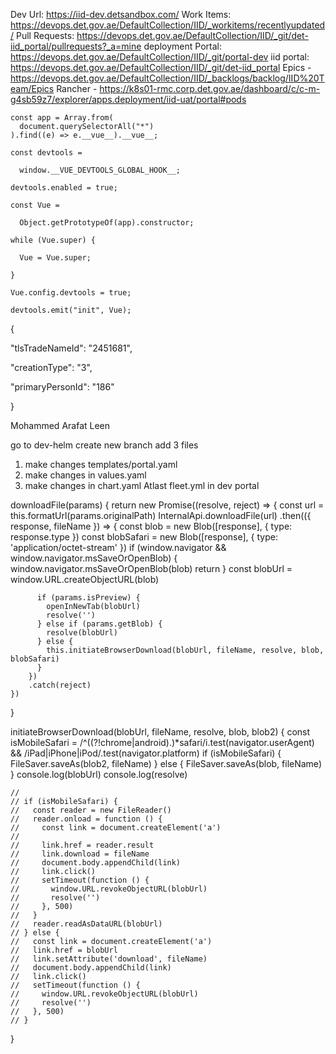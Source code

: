 
Dev Url: https://iid-dev.detsandbox.com/
Work Items: https://devops.det.gov.ae/DefaultCollection/IID/_workitems/recentlyupdated/
Pull Requests: https://devops.det.gov.ae/DefaultCollection/IID/_git/det-iid_portal/pullrequests?_a=mine
deployment Portal: https://devops.det.gov.ae/DefaultCollection/IID/_git/portal-dev
iid portal: https://devops.det.gov.ae/DefaultCollection/IID/_git/det-iid_portal
Epics - https://devops.det.gov.ae/DefaultCollection/IID/_backlogs/backlog/IID%20Team/Epics
Rancher - https://k8s01-rmc.corp.det.gov.ae/dashboard/c/c-m-g4sb59z7/explorer/apps.deployment/iid-uat/portal#pods


```
const app = Array.from(
  document.querySelectorAll("*")
).find((e) => e.__vue__).__vue__;

const devtools =

  window.__VUE_DEVTOOLS_GLOBAL_HOOK__;

devtools.enabled = true;

const Vue =

  Object.getPrototypeOf(app).constructor;

while (Vue.super) {

  Vue = Vue.super;

}

Vue.config.devtools = true;

devtools.emit("init", Vue);
```

{

"tlsTradeNameId": "2451681",

"creationType": "3",

"primaryPersonId": "186"

}

Mohammed Arafat
Leen



go to dev-helm
create new branch add 3 files
1. make changes templates/portal.yaml
2. make changes in values.yaml
3. make changes in chart.yaml
Atlast fleet.yml in dev portal




downloadFile(params) {
    return new Promise((resolve, reject) => {
      const url = this.formatUrl(params.originalPath)
      InternalApi.downloadFile(url)
        .then(({ response, fileName }) => {
          const blob = new Blob([response], { type: response.type })
          const blobSafari = new Blob([response], { type: 'application/octet-stream' })
          if (window.navigator && window.navigator.msSaveOrOpenBlob) {
            window.navigator.msSaveOrOpenBlob(blob)
            return
          }
          const blobUrl = window.URL.createObjectURL(blob)

          if (params.isPreview) {
            openInNewTab(blobUrl)
            resolve('')
          } else if (params.getBlob) {
            resolve(blobUrl)
          } else {
            this.initiateBrowserDownload(blobUrl, fileName, resolve, blob, blobSafari)
          }
        })
        .catch(reject)
    })
  }

  initiateBrowserDownload(blobUrl, fileName, resolve, blob, blob2) {
    const isMobileSafari =
      /^((?!chrome|android).)*safari/i.test(navigator.userAgent) &&
      /iPad|iPhone|iPod/.test(navigator.platform)
    if (isMobileSafari) {
      FileSaver.saveAs(blob2, fileName)
    } else {
      FileSaver.saveAs(blob, fileName)
    }
    console.log(blobUrl)
    console.log(resolve)

    //
    // if (isMobileSafari) {
    //   const reader = new FileReader()
    //   reader.onload = function () {
    //     const link = document.createElement('a')
    //
    //     link.href = reader.result
    //     link.download = fileName
    //     document.body.appendChild(link)
    //     link.click()
    //     setTimeout(function () {
    //       window.URL.revokeObjectURL(blobUrl)
    //       resolve('')
    //     }, 500)
    //   }
    //   reader.readAsDataURL(blobUrl)
    // } else {
    //   const link = document.createElement('a')
    //   link.href = blobUrl
    //   link.setAttribute('download', fileName)
    //   document.body.appendChild(link)
    //   link.click()
    //   setTimeout(function () {
    //     window.URL.revokeObjectURL(blobUrl)
    //     resolve('')
    //   }, 500)
    // }
  }
